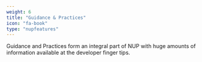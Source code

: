 ```yaml
---
weight: 6
title: "Guidance & Practices"
icon: "fa-book"
type: "nupfeatures"
---
```

Guidance and Practices form an integral part of NUP with huge amounts of information available at the developer finger tips.